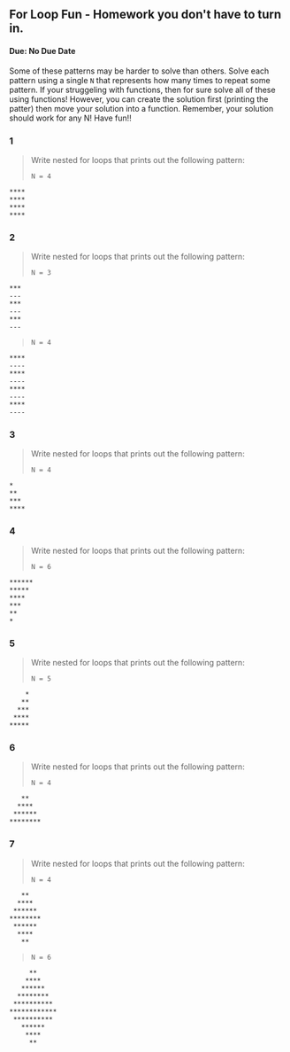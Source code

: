 ## For Loop Fun - Homework you don't have to turn in.
#### Due: No Due Date

Some of these patterns may be harder to solve than others. Solve each pattern using a single `N` that represents how many times to repeat some pattern. If your struggeling with functions, then for sure solve all of these using functions! However, you can create the solution first (printing the patter) then move your solution into a function. Remember, your solution should work for any N! Have fun!!


### 1
>Write nested for loops that prints out the following pattern:
>
> `N = 4`

```
****
****
****
****
```


### 2
>Write nested for loops that prints out the following pattern:
>
> `N = 3`

```
***
---
***
---
***
---
```
>
> `N = 4`
```
****
----
****
----
****
----
****
----
```

### 3
>Write nested for loops that prints out the following pattern:
>
>`N = 4`
```
*
**
***
****
```


### 4
>Write nested for loops that prints out the following pattern:
>
> `N = 6`
```
******
*****
****
***
**
*
```

### 5
>Write nested for loops that prints out the following pattern:
>
> `N = 5`
```
    *
   **
  ***
 ****
*****
```

### 6
>Write nested for loops that prints out the following pattern:
>
> `N = 4`
```
   **
  ****
 ******
********
```

### 7
>Write nested for loops that prints out the following pattern:
>
> `N = 4`
```
   **
  ****
 ******
********
 ******
  ****
   **
```
>
> `N = 6`
```
     **
    ****
   ******
  ********
 **********
************
 **********
   ******
    ****
     **
```
